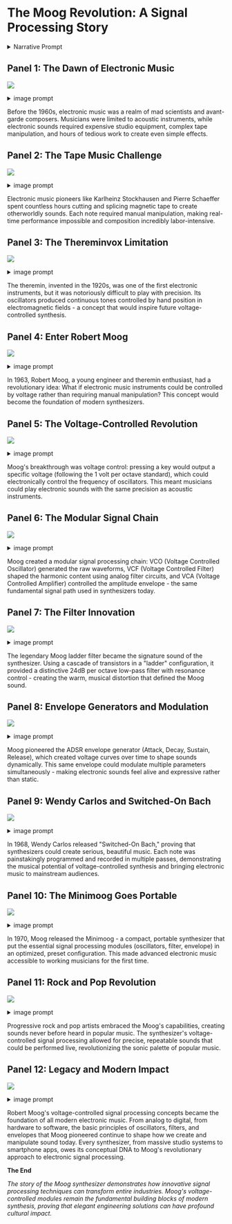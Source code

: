 # The Moog Revolution: A Signal Processing Story

<details>
    <summary>Narrative Prompt</summary>
    Please generate a text narrative of the story of the Moog music synthesizer.

The narrative is the outline of a graphic novel with about 12 panels.

The graphic novel is targeting high-school and college students that might be interested in signal processing.

Begin with the state of the music industry before Moog.

What were the challenges the sound engineers before Moog?

How did Moog approach things differently?

How did Moog overcome the challenges?

What innovations did Moog create?

What were the key signal processing innovations used?  Show some details.

What was the result?  How did it impact the music industry?

For each of the panels, return the following format

## Panel Name

![](panel-01.png)


   <summary>image prompt</summary>

  Please generate a new wide-landscape drawing in the style of a graphic novel.  

  Use a a drawing style and colors that were popular at the time the Moog was created.

   [detailed description of the image used by a text-to-image program]

</details>


## Panel 1: The Dawn of Electronic Music
![](panel-01.png)
<details>
   <summary>image prompt</summary>
Please generate a new wide-landscape drawing in the style of a graphic novel.  
Use a drawing style and colors that were popular at the time the Moog was created (1960s - earthy tones, bold lines, psychedelic influences).

Show a 1950s recording studio with musicians gathered around traditional acoustic instruments - piano, violin, brass instruments. In the background, show large reel-to-reel tape machines and primitive electronic equipment. The scene should convey the limitation of the era - everything is either acoustic or requires complex tape manipulation. Include a sound engineer looking frustrated while working with tangled tape loops.
</details>

Before the 1960s, electronic music was a realm of mad scientists and avant-garde composers. Musicians were limited to acoustic instruments, while electronic sounds required expensive studio equipment, complex tape manipulation, and hours of tedious work to create even simple effects.

## Panel 2: The Tape Music Challenge
![](panel-02.png)
<details>
   <summary>image prompt</summary>
Please generate a new wide-landscape drawing in the style of a graphic novel.  
Use a drawing style and colors that were popular at the time the Moog was created (1960s - earthy tones, bold lines, psychedelic influences).

Show a composer hunched over a large tape editing table, surrounded by scissors, tape splices, and dozens of tape reels. The room is cluttered with electronic oscillators, tone generators, and complex patch cables. Show the composer's hands covered in tape adhesive, with a clock showing it's 3 AM, emphasizing the time-consuming nature of creating electronic music.
</details>

Electronic music pioneers like Karlheinz Stockhausen and Pierre Schaeffer spent countless hours cutting and splicing magnetic tape to create otherworldly sounds. Each note required manual manipulation, making real-time performance impossible and composition incredibly labor-intensive.

## Panel 3: The Thereminvox Limitation
![](panel-03.png)
<details>
   <summary>image prompt</summary>
Panel 3: Please generate a new wide-landscape drawing in the style of a graphic novel.  
Use a drawing style and colors that were popular at the time the Moog was created (1960s - earthy tones, bold lines, psychedelic influences).

Show a theremin player on stage, hands waving mysteriously in the air around the antenna-like instrument. The audience looks both fascinated and confused. Show wavy lines emanating from the theremin to represent the eerie sound waves. In the corner, show a close-up of the theremin's simple electronic circuitry with basic oscillators and amplifiers.
</details>

The theremin, invented in the 1920s, was one of the first electronic instruments, but it was notoriously difficult to play with precision. Its oscillators produced continuous tones controlled by hand position in electromagnetic fields - a concept that would inspire future voltage-controlled synthesis.

## Panel 4: Enter Robert Moog
![](panel-04.png)
<details>
   <summary>image prompt</summary>
Panel 4: Please generate a new wide-landscape drawing in the style of a graphic novel.  
Use a drawing style and colors that were popular at the time the Moog was created (1960s - earthy tones, bold lines, psychedelic influences).

Show a young Robert Moog in his workshop/garage in the early 1960s, surrounded by electronic components, circuit boards, and engineering books. He's holding a voltage-controlled oscillator circuit board, with a lightbulb moment expression. Show technical drawings and oscilloscope traces on the wall behind him, emphasizing his engineering background and innovative thinking.
</details>

In 1963, Robert Moog, a young engineer and theremin enthusiast, had a revolutionary idea: What if electronic music instruments could be controlled by voltage rather than requiring manual manipulation? This concept would become the foundation of modern synthesizers.

## Panel 5: The Voltage-Controlled Revolution
![](panel-05.png)
<details>
   <summary>image prompt</summary>
Panel 5: Please generate a new wide-landscape drawing in the style of a graphic novel.  
Use a drawing style and colors that were popular at the time the Moog was created (1960s - earthy tones, bold lines, psychedelic influences).

Show a technical diagram split-screen: on the left, show a traditional piano keyboard with mechanical keys, and on the right, show Moog's voltage-controlled system with a keyboard outputting different voltage levels (1V, 2V, 3V, etc.) connected to electronic modules. Use arrows and waveforms to show how pressing keys generates specific voltages that control oscillator frequency.
</details>

Moog's breakthrough was voltage control: pressing a key would output a specific voltage (following the 1 volt per octave standard), which could electronically control the frequency of oscillators. This meant musicians could play electronic sounds with the same precision as acoustic instruments.

## Panel 6: The Modular Signal Chain
![](panel-06.png)
<details>
   <summary>image prompt</summary>
Please generate a new wide-landscape drawing in the style of a graphic novel.  
Use a drawing style and colors that were popular at the time the Moog was created (1960s - earthy tones, bold lines, psychedelic influences).

Show a detailed view of the Moog modular system with three main components: VCO (Voltage Controlled Oscillator) generating sawtooth and square waves, VCF (Voltage Controlled Filter) shaping the harmonic content, and VCA (Voltage Controlled Amplifier) controlling volume. Use patch cables connecting the modules and show signal flow with arrows and waveform representations.
</details>

Moog created a modular signal processing chain: VCO (Voltage Controlled Oscillator) generated the raw waveforms, VCF (Voltage Controlled Filter) shaped the harmonic content using analog filter circuits, and VCA (Voltage Controlled Amplifier) controlled the amplitude envelope - the same fundamental signal path used in synthesizers today.

## Panel 7: The Filter Innovation
![](panel-07.png)
<details>
   <summary>image prompt</summary>
Panel 7: Please generate a new wide-landscape drawing in the style of a graphic novel.  
Use a drawing style and colors that were popular at the time the Moog was created (1960s - earthy tones, bold lines, psychedelic influences).

Show a detailed cross-section of the famous Moog ladder filter circuit, with its characteristic transistor ladder arrangement. Display frequency response curves showing how the filter affects different frequencies, with the distinctive 24dB/octave rolloff. Show both the circuit schematic and the resulting audio waveforms before and after filtering.
</details>

The legendary Moog ladder filter became the signature sound of the synthesizer. Using a cascade of transistors in a "ladder" configuration, it provided a distinctive 24dB per octave low-pass filter with resonance control - creating the warm, musical distortion that defined the Moog sound.

## Panel 8: Envelope Generators and Modulation
![](panel-08.png)
<details>
   <summary>image prompt</summary>
Panel 8: Please generate a new wide-landscape drawing in the style of a graphic novel.  
Use a drawing style and colors that were popular at the time the Moog was created (1960s - earthy tones, bold lines, psychedelic influences).

Show the ADSR envelope generator concept with a clear graph displaying Attack, Decay, Sustain, and Release phases over time. Below, show how this envelope voltage controls both the VCA (for volume shaping) and VCF (for filter sweeps). Include patch cables connecting the envelope generator to multiple destinations, illustrating the modular control concept.
</details>

Moog pioneered the ADSR envelope generator (Attack, Decay, Sustain, Release), which created voltage curves over time to shape sounds dynamically. This same envelope could modulate multiple parameters simultaneously - making electronic sounds feel alive and expressive rather than static.

## Panel 9: Wendy Carlos and Switched-On Bach
![](panel-09.png)
<details>
   <summary>image prompt</summary>
Panel 9: Please generate a new wide-landscape drawing in the style of a graphic novel.  
Use a drawing style and colors that were popular at the time the Moog was created (1960s - earthy tones, bold lines, psychedelic influences).

Show Wendy Carlos at a large Moog modular synthesizer in a recording studio, carefully programming and recording Bach's compositions. Show multiple tape tracks being layered to create complex arrangements. In the background, display the "Switched-On Bach" album cover and show people's surprised reactions to hearing classical music played on electronic instruments.
</details>

In 1968, Wendy Carlos released "Switched-On Bach," proving that synthesizers could create serious, beautiful music. Each note was painstakingly programmed and recorded in multiple passes, demonstrating the musical potential of voltage-controlled synthesis and bringing electronic music to mainstream audiences.

## Panel 10: The Minimoog Goes Portable
![](panel-10.png)
<details>
   <summary>image prompt</summary>
Panel 10: Please generate a new wide-landscape drawing in the style of a graphic novel.  
Use a drawing style and colors that were popular at the time the Moog was created (1960s - earthy tones, bold lines, psychedelic influences).

Show the compact Minimoog synthesizer sitting on a stage next to traditional rock instruments. Compare its size to the massive modular systems in the background. Show a musician easily carrying the Minimoog, emphasizing its portability. Include signal flow arrows showing how the built-in modules connect in the optimized signal path.
</details>

In 1970, Moog released the Minimoog - a compact, portable synthesizer that put the essential signal processing modules (oscillators, filter, envelope) in an optimized, preset configuration. This made advanced electronic music accessible to working musicians for the first time.

## Panel 11: Rock and Pop Revolution
![](panel-11.png)
<details>
   <summary>image prompt</summary>
Panel 11: Please generate a new wide-landscape drawing in the style of a graphic novel.  
Use a drawing style and colors that were popular at the time the Moog was created (1960s - earthy tones, bold lines, psychedelic influences).

Show famous musicians like Keith Emerson, Rick Wakeman, and Stevie Wonder performing with Moog synthesizers. Display sound waves and frequency spectrums showing the rich harmonic content that the Moog added to popular music. Show crowds dancing to electronic sounds that were previously impossible to create in live performance.
</details>

Progressive rock and pop artists embraced the Moog's capabilities, creating sounds never before heard in popular music. The synthesizer's voltage-controlled signal processing allowed for precise, repeatable sounds that could be performed live, revolutionizing the sonic palette of popular music.

## Panel 12: Legacy and Modern Impact
![](panel-12.png)
<details>
   <summary>image prompt</summary>
Panel 12: Please generate a new wide-landscape drawing in the style of a graphic novel.  
Use a drawing style and colors that were popular at the time the Moog was created (1960s - earthy tones, bold lines, psychedelic influences).

Show a timeline from the 1960s to today, with the original Moog modular system evolving into modern digital synthesizers, software plugins, and smartphone apps. Show the same fundamental signal processing concepts (oscillators, filters, envelopes) being implemented in both analog and digital domains. Include diverse musicians from different genres all using these same core concepts.
</details>

Robert Moog's voltage-controlled signal processing concepts became the foundation of all modern electronic music. From analog to digital, from hardware to software, the basic principles of oscillators, filters, and envelopes that Moog pioneered continue to shape how we create and manipulate sound today. Every synthesizer, from massive studio systems to smartphone apps, owes its conceptual DNA to Moog's revolutionary approach to electronic signal processing.

**The End**

*The story of the Moog synthesizer demonstrates how innovative signal processing techniques can transform entire industries. Moog's voltage-controlled modules remain the fundamental building blocks of modern synthesis, proving that elegant engineering solutions can have profound cultural impact.*
